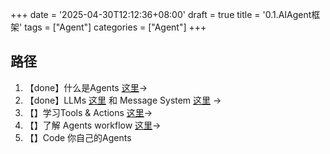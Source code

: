 +++
date = '2025-04-30T12:12:36+08:00'
draft = true
title = '0.1.AIAgent框架'
tags = ["Agent"]
categories = ["Agent"]
+++


## 路径

1. 【done】什么是Agents [这里](1.2.LLM.md#什么是agents)-> 
2. 【done】LLMs [这里](1.2.LLM.md#什么是llm) 和 Message System [这里](1.2.LLM.md#messages-and-special-token) -> 
3. 【】学习Tools & Actions [这里](1.2.LLM.md#tools-是什么)-> 
4. 【】了解 Agents workflow [这里](1.3.Thought-action-observation.md)-> 
5. 【】Code 你自己的Agents
